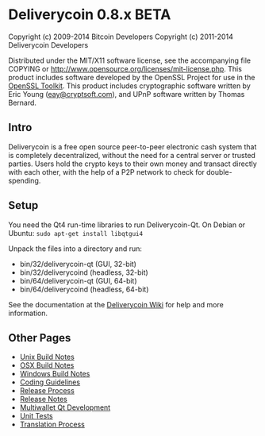Deliverycoin 0.8.x BETA
====================

Copyright (c) 2009-2014 Bitcoin Developers
Copyright (c) 2011-2014 Deliverycoin Developers

Distributed under the MIT/X11 software license, see the accompanying
file COPYING or http://www.opensource.org/licenses/mit-license.php.
This product includes software developed by the OpenSSL Project for use in the [OpenSSL Toolkit](http://www.openssl.org/). This product includes
cryptographic software written by Eric Young ([eay@cryptsoft.com](mailto:eay@cryptsoft.com)), and UPnP software written by Thomas Bernard.


Intro
---------------------
Deliverycoin is a free open source peer-to-peer electronic cash system that is
completely decentralized, without the need for a central server or trusted
parties.  Users hold the crypto keys to their own money and transact directly
with each other, with the help of a P2P network to check for double-spending.


Setup
---------------------
You need the Qt4 run-time libraries to run Deliverycoin-Qt. On Debian or Ubuntu:
	`sudo apt-get install libqtgui4`

Unpack the files into a directory and run:

- bin/32/deliverycoin-qt (GUI, 32-bit)
- bin/32/deliverycoind (headless, 32-bit)
- bin/64/deliverycoin-qt (GUI, 64-bit)
- bin/64/deliverycoind (headless, 64-bit)

See the documentation at the [Deliverycoin Wiki](http://deliverycoin.info)
for help and more information.


Other Pages
---------------------
- [Unix Build Notes](build-unix.md)
- [OSX Build Notes](build-osx.md)
- [Windows Build Notes](build-msw.md)
- [Coding Guidelines](coding.md)
- [Release Process](release-process.md)
- [Release Notes](release-notes.md)
- [Multiwallet Qt Development](multiwallet-qt.md)
- [Unit Tests](unit-tests.md)
- [Translation Process](translation_process.md)

